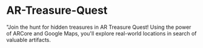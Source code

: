 # AR-Treasure-Quest
"Join the hunt for hidden treasures in AR Treasure Quest! Using the power of ARCore and Google Maps, you'll explore real-world locations in search of valuable artifacts. 
